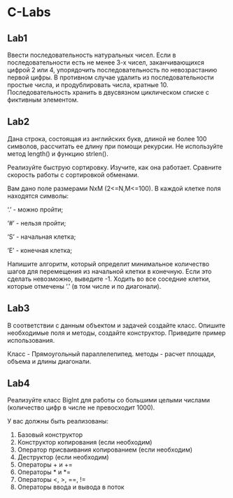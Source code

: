 # C-Labs

## Lab1

Ввести последовательность натуральных чисел. Если в последовательности есть не менее 3-х чисел, заканчивающихся цифрой 2 или 4, упорядочить последовательность по невозрастанию первой цифры. В противном случае удалить из последовательности простые числа, и продублировать числа, кратные 10. Последовательность хранить в двусвязном циклическом списке с фиктивным элементом.

## Lab2

Дана строка, состоящая из английских букв, длиной не более 100 символов, рассчитать ее длину при помощи рекурсии. Не используйте метод length() и функцию strlen().

Реализуйте быструю сортировку. Изучите, как она работает. Сравните скорость работы с сортировкой обменами.

Вам дано поле размерами NхM (2<=N,M<=100). В каждой клетке поля находятся символы:

‘.’ - можно пройти;

‘#’ - нельзя пройти;

‘S’ - начальная клетка;

‘E’ - конечная клетка;

Напишите алгоритм, который определит минимальное количество шагов для перемещения из начальной клетки в конечную. Если это сделать невозможно, выведите -1. Ходить во все соседние клетки, которые отмечены ‘.’ (в том числе и по диагонали).

## Lab3

В соответствии с данным объектом и задачей создайте класс. Опишите необходимые поля и методы, создайте конструктор. Приведите пример использования.

Класс - Прямоугольный параллелепипед. методы - расчет площади, объема и длины диагонали.

## Lab4

Реализуйте класс BigInt для работы со большими целыми числами (количество цифр в числе не превосходит 1000).

У вас должны быть реализованы:
1.	Базовый конструктор
2.	Конструктор копирования (если необходим)
3.	Оператор присваивания копированием (если необходим)
4.	Деструктор (если необходим)
5.	Операторы + и +=
6.	Операторы * и *=
7.	Операторы <, >, ==, !=
8.	Операторы ввода и вывода в поток


